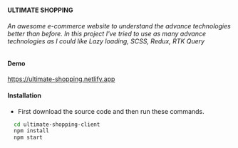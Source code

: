 #### ULTIMATE SHOPPING

###### An awesome e-commerce website to understand the advance technologies better than before. In this project I've tried to use as many advance technologies as I could like Lazy loading, SCSS, Redux, RTK Query

#### Demo

https://ultimate-shopping.netlify.app

#### Installation

* First download the source code and then run these commands.
```bash
  cd ultimate-shopping-client
  npm install 
  npm start
```
    